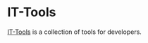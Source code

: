 # IT-Tools

[IT-Tools](https://github.com/CorentinTh/it-tools) is a collection of tools for developers.
